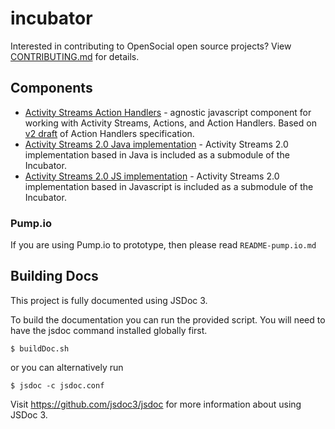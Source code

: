 incubator
=========
Interested in contributing to OpenSocial open source projects? View [CONTRIBUTING.md](https://github.com/OpenSocial/incubator/blob/master/CONTRIBUTING.md) for details.

## Components
- [Activity Streams Action Handlers](http://opensocial.org/projects/) - agnostic javascript component for working with Activity Streams, Actions, and Action Handlers.  Based on [v2 draft](http://www.ietf.org/id/draft-snell-activitystreams-actions-02.txt) of Action Handlers specification.
- [Activity Streams 2.0 Java implementation](https://github.com/OpenSocial/activitystreams) - Activity Streams 2.0 implementation based in Java is included as a submodule of the Incubator.
- [Activity Streams 2.0 JS implementation](https://github.com/OpenSocial/activitystreams.js) - Activity Streams 2.0 implementation based in Javascript is included as a submodule of the Incubator.


### Pump.io
If you are using Pump.io to prototype, then please read `README-pump.io.md`

## Building Docs
This project is fully documented using JSDoc 3.

To build the documentation you can run the provided script.  You will need to have
the jsdoc command installed globally first.

    $ buildDoc.sh

or you can alternatively run

    $ jsdoc -c jsdoc.conf

Visit https://github.com/jsdoc3/jsdoc for more information about using JSDoc 3.
